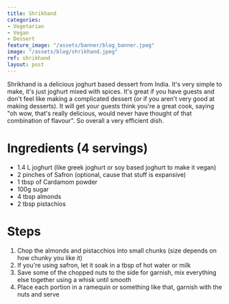 ```yaml
---
title: Shrikhand
categories:
- Vegetarian
- Vegan
- Dessert
feature_image: "/assets/banner/blog_banner.jpeg"
image: "/assets/blog/shrikhand.jpeg"
ref: shrikhand
layout: post
---
```


Shrikhand is a delicious joghurt based dessert from India. It's very simple to make, it's just joghurt mixed with spices. It's great if you have guests and don't feel like making a complicated dessert (or if you aren't very good at making desserts). It will get your guests think you're a great cook, saying "oh wow, that's really delicious, would never have thought of that combination of flavour". So overall a very efficient dish.

<!-- more -->

# Ingredients (4 servings)
- 1.4 L joghurt (like greek joghurt or soy based joghurt to make it vegan)
- 2 pinches of Safron (optional, cause that stuff is expansive)
- 1 tbsp of Cardamom powder
- 100g sugar 
- 4 tbsp almonds
- 2 tbsp pistachios

# Steps
1. Chop the almonds and pistacchios into small chunks (size depends on how chunky you like it)
2. If you're using safron, let it soak in a tbsp of hot water or milk
3. Save some of the chopped nuts to the side for garnish, mix everything else together using a whisk until smooth
4. Place each portion in a ramequin or something like that, garnish with the nuts and serve
